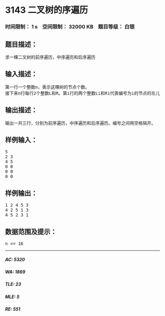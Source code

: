 # 3143 二叉树的序遍历   
### 时间限制： 1 s&nbsp;&nbsp;&nbsp;&nbsp;空间限制： 32000 KB&nbsp;&nbsp;&nbsp;&nbsp;题目等级： 白银  
## 题目描述：  

<pre>
求一棵二叉树的前序遍历，中序遍历和后序遍历
</pre>
  
  
## 输入描述：  

<pre>
第一行一个整数n，表示这棵树的节点个数。
接下来n行每行2个整数L和R。第i行的两个整数Li和Ri代表编号为i的节点的左儿子编号和右儿子编号。
</pre>
  
  
## 输出描述：  

<pre>
输出一共三行，分别为前序遍历，中序遍历和后序遍历。编号之间用空格隔开。
</pre>
  
  
## 样例输入：  

<pre>
5
2 3
4 5
0 0
0 0
0 0
</pre>
  
  
## 样例输出：  

<pre>
1 2 4 5 3
4 2 5 1 3
4 5 2 3 1
</pre>
  
  
## 数据范围及提示：  

<pre>
n <= 16
</pre>
  
  
***  

##### AC: 5320  
##### WA: 1869  
##### TLE: 23  
##### MLE: 5  
##### RE: 551  
